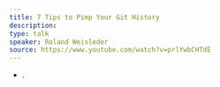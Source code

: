```yaml
---
title: 7 Tips to Pimp Your Git History
description: 
type: talk
speaker: Roland Weisleder
source: https://www.youtube.com/watch?v=prlYwbCHTdE
---
```

- .
